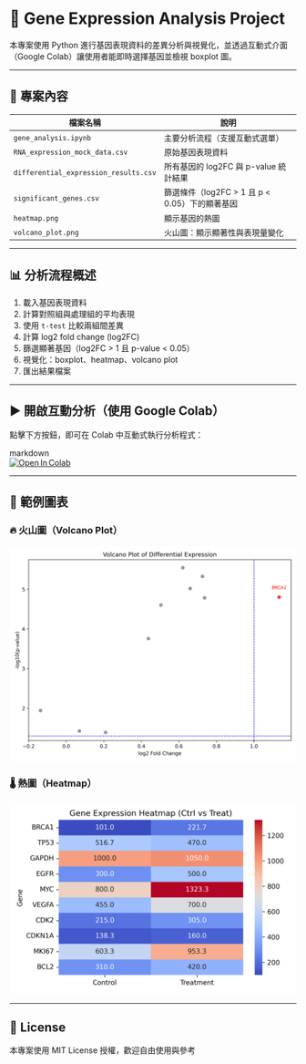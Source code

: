 # 🧬 Gene Expression Analysis Project

本專案使用 Python 進行基因表現資料的差異分析與視覺化，並透過互動式介面（Google Colab）讓使用者能即時選擇基因並檢視 boxplot 圖。

---

## 📁 專案內容

| 檔案名稱 | 說明 |
|-----------|------|
| `gene_analysis.ipynb` | 主要分析流程（支援互動式選單） |
| `RNA_expression_mock_data.csv` | 原始基因表現資料 |
| `differential_expression_results.csv` | 所有基因的 log2FC 與 p-value 統計結果 |
| `significant_genes.csv` | 篩選條件（log2FC > 1 且 p < 0.05）下的顯著基因 |
| `heatmap.png` | 顯示基因的熱圖 |
| `volcano_plot.png` | 火山圖：顯示顯著性與表現量變化 |

---

## 📊 分析流程概述

1. 載入基因表現資料
2. 計算對照組與處理組的平均表現
3. 使用 `t-test` 比較兩組間差異
4. 計算 log2 fold change (log2FC)
5. 篩選顯著基因（log2FC > 1 且 p-value < 0.05）
6. 視覺化：boxplot、heatmap、volcano plot
7. 匯出結果檔案

---

## ▶️ 開啟互動分析（使用 Google Colab）

點擊下方按鈕，即可在 Colab 中互動式執行分析程式：

markdown<br>[![Open In Colab](https://colab.research.google.com/assets/colab-badge.svg)](https://colab.research.google.com/github/chchsunny/gene-expression-analysis/blob/main/gene_analysis.ipynb)<br>

---

## 🧪 範例圖表

### 🔥 火山圖（Volcano Plot）
![Volcano Plot](volcano_plot.png)

### 🌡️ 熱圖（Heatmap）
![Heatmap](heatmap.png)

---

## 📄 License

本專案使用 MIT License 授權，歡迎自由使用與參考

